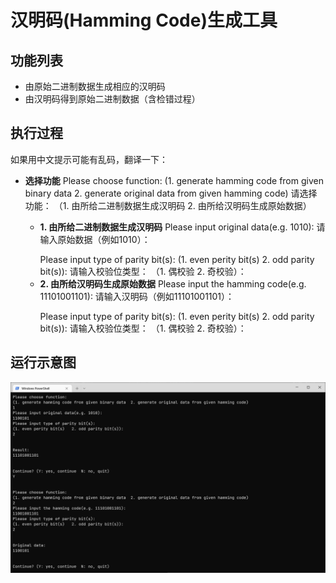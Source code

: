 # 汉明码(Hamming Code)生成工具

## 功能列表

- 由原始二进制数据生成相应的汉明码
- 由汉明码得到原始二进制数据（含检错过程）

## 执行过程

如果用中文提示可能有乱码，翻译一下：

- **选择功能**
   Please choose function: 
   (1. generate hamming code from given binary data  2. generate original data from given hamming code)
   请选择功能：
   （1. 由所给二进制数据生成汉明码  2. 由所给汉明码生成原始数据）

  - **1. 由所给二进制数据生成汉明码**
    Please input original data(e.g. 1010): 
    请输入原始数据（例如1010）：<p></p>
    Please input type of parity bit(s): 
    (1. even perity bit(s)   2. odd parity bit(s)):
    请输入校验位类型：
    （1. 偶校验  2. 奇校验）：
  - **2. 由所给汉明码生成原始数据**
    Please input the hamming code(e.g. 11101001101): 
    请输入汉明码（例如11101001101）：<p></p>
    Please input type of parity bit(s): 
    (1. even perity bit(s)   2. odd parity bit(s)):
    请输入校验位类型：
    （1. 偶校验  2. 奇校验）：

## 运行示意图

![example](example.png)
